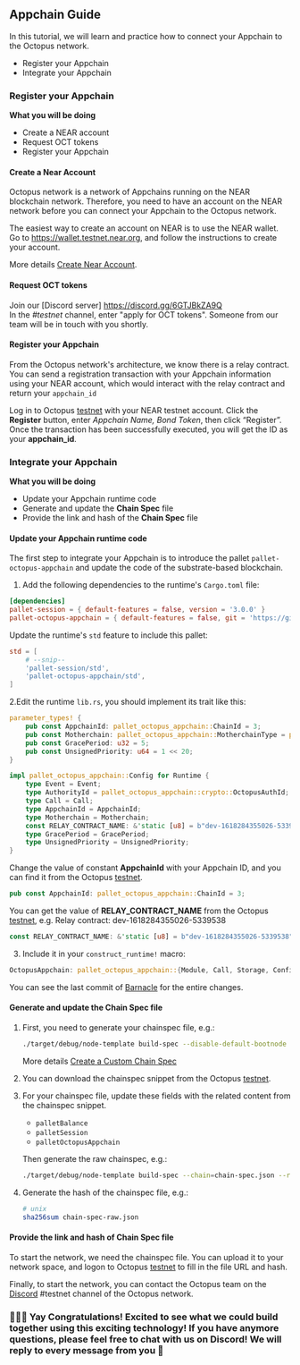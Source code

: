 ## Appchain Guide

In this tutorial, we will learn and practice how to connect your Appchain to the Octopus network.

* Register your Appchain
* Integrate your Appchain

### Register your Appchain

**What you will be doing**

* Create a NEAR account
* Request OCT tokens
* Register your Appchain

#### Create a Near Account

Octopus network is a network of Appchains running on the NEAR blockchain network. Therefore, you need to have an account on the NEAR network before you can connect your Appchain to the Octopus network.

The easiest way to create an account on NEAR is to use the NEAR wallet. Go to https://wallet.testnet.near.org, and follow the instructions to create your account.

More details [Create Near Account](https://docs.near.org/docs/develop/basics/create-account).

#### Request OCT tokens

Join our [Discord server] https://discord.gg/6GTJBkZA9Q  
In the *#testnet* channel, enter "apply for OCT tokens".
Someone from our team will be in touch with you shortly.

#### Register your Appchain

From the Octopus network's architecture, we know there is a relay contract. You can send a registration transaction with your Appchain information using your NEAR account, which would interact with the relay contract and return your ```appchain_id```

Log in to Octopus [testnet](https://testnet.oct.network/) with your NEAR testnet account. Click the **Register** button, enter *Appchain Name, Bond Token*, then click “Register”. Once the transaction has been successfully executed, you will get the ID as your **appchain_id**.

### Integrate your Appchain

**What you will be doing**

* Update your Appchain runtime code
* Generate and update the **Chain Spec** file
* Provide the link and hash of the **Chain Spec** file

#### Update your Appchain runtime code

The first step to integrate your Appchain is to introduce the pallet `pallet-octopus-appchain` and update the code of the substrate-based blockchain.

1. Add the following dependencies to the runtime's `Cargo.toml` file:

```TOML
[dependencies]
pallet-session = { default-features = false, version = '3.0.0' }
pallet-octopus-appchain = { default-features = false, git = 'https://github.com/octopus-network/pallet-octopus-appchain.git' }
```

Update the runtime's `std` feature to include this pallet:

```TOML
std = [
    # --snip--
    'pallet-session/std',
    'pallet-octopus-appchain/std',
]
```

2.Edit the runtime `lib.rs`, you should implement its trait like this:

```rust
parameter_types! {
	pub const AppchainId: pallet_octopus_appchain::ChainId = 3;
	pub const Motherchain: pallet_octopus_appchain::MotherchainType = pallet_octopus_appchain::MotherchainType::NEAR;
	pub const GracePeriod: u32 = 5;
	pub const UnsignedPriority: u64 = 1 << 20;
}

impl pallet_octopus_appchain::Config for Runtime {
	type Event = Event;
	type AuthorityId = pallet_octopus_appchain::crypto::OctopusAuthId;
	type Call = Call;
	type AppchainId = AppchainId;
	type Motherchain = Motherchain;
	const RELAY_CONTRACT_NAME: &'static [u8] = b"dev-1618284355026-5339538";
	type GracePeriod = GracePeriod;
	type UnsignedPriority = UnsignedPriority;
}
```

Change the value of constant **AppchainId** with your Appchain ID, and you can find it from the Octopus [testnet](https://testnet.oct.network/).

```Rust
pub const AppchainId: pallet_octopus_appchain::ChainId = 3;
```

You can get the value of **RELAY_CONTRACT_NAME** from the Octopus [testnet](https://testnet.oct.network/), e.g. Relay contract: dev-1618284355026-5339538

```Rust
const RELAY_CONTRACT_NAME: &'static [u8] = b"dev-1618284355026-5339538";
```

3. Include it in your `construct_runtime!` macro:

```rust
OctopusAppchain: pallet_octopus_appchain::{Module, Call, Storage, Config<T>, Event<T>, ValidateUnsigned},
```

You can see the last commit of [Barnacle](https://github.com/octopus-network/barnacle) for the entire changes.

#### Generate and update the Chain Spec file

1. First, you need to generate your chainspec file, e.g.:

   ```bash
   ./target/debug/node-template build-spec --disable-default-bootnode --chain local > chain-spec.json
   ```

    More details [Create a Custom Chain Spec](https://substrate.dev/docs/en/tutorials/start-a-private-network/customspec)

2. You can download the chainspec snippet from the Octopus [testnet](https://testnet.oct.network/).

3. For your chainspec file, update these fields with the related content from the chainspec snippet.

   * `palletBalance`
   * `palletSession`
   * `palletOctopusAppchain`

   Then generate the raw chainspec, e.g.:

   ```bash
   ./target/debug/node-template build-spec --chain=chain-spec.json --raw --disable-default-bootnode > chain-spec-raw.json
   ```

4. Generate the hash of the chainspec file, e.g.:

   ```bash
   # unix
   sha256sum chain-spec-raw.json
   ```

#### Provide the link and hash of Chain Spec file

To start the network, we need the chainspec file. You can upload it to your network space, and logon to Octopus [testnet](https://testnet.oct.network/) to fill in the file URL and hash.

Finally, to start the network, you can contact the Octopus team on the [Discord](https://discord.gg/6GTJBkZA9Q) #testnet channel of the Octopus network. 

### 🎉🎉🎉 Yay Congratulations! Excited to see what we could build together using this exciting technology! If you have anymore questions, please feel free to chat with us on Discord! We will reply to every message from you 🤟
